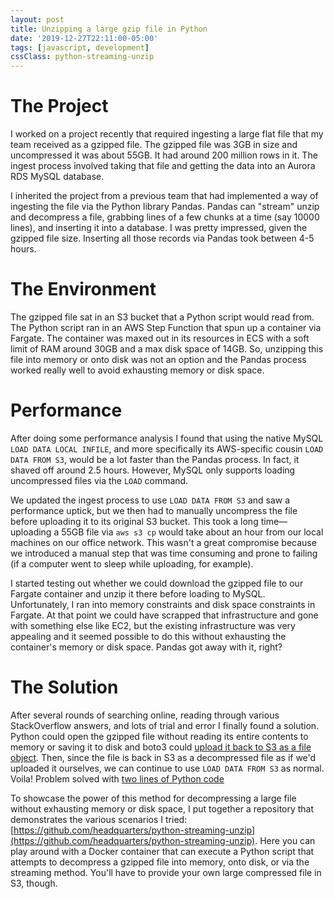 ```yaml
---
layout: post
title: Unzipping a large gzip file in Python
date: '2019-12-27T22:11:00-05:00'
tags: [javascript, development]
cssClass: python-streaming-unzip
---
```


# The Project
I worked on a project recently that required ingesting a large flat file that my team received as a gzipped file. The gzipped file was 3GB in size and uncompressed it was about 55GB. It had around 200 million rows in it. The ingest process involved taking that file and getting the data into an Aurora RDS MySQL database. 

I inherited the project from a previous team that had implemented a way of ingesting the file via the Python library Pandas. Pandas can "stream" unzip and decompress a file, grabbing lines of a few chunks at a time (say 10000 lines), and inserting it into a database. I was pretty impressed, given the gzipped file size. Inserting all those records via Pandas took between 4-5 hours. 

# The Environment
The gzipped file sat in an S3 bucket that a Python script would read from. The Python script ran in an AWS Step Function that spun up a container via Fargate. The container was maxed out in its resources in ECS with a soft limit of RAM around 30GB and a max disk space of 14GB. So, unzipping this file into memory or onto disk was not an option and the Pandas process worked really well to avoid exhausting memory or disk space. 

# Performance
After doing some performance analysis I found that using the native MySQL `LOAD DATA LOCAL INFILE`, and more specifically its AWS-specific cousin `LOAD DATA FROM S3`, would be a lot faster than the Pandas process. In fact, it shaved off around 2.5 hours. However, MySQL only supports loading uncompressed files via the `LOAD` command. 

We updated the ingest process to use `LOAD DATA FROM S3` and saw a performance uptick, but we then had to manually uncompress the file before uploading it to its original S3 bucket. This took a long time&mdash;uploading a 55GB file via `aws s3 cp` would take about an hour from our local machines on our office network. This wasn't a great compromise because we introduced a manual step that was time consuming and prone to failing (if a computer went to sleep while uploading, for example). 

I started testing out whether we could download the gzipped file to our Fargate container and unzip it there before loading to MySQL. Unfortunately, I ran into memory constraints and disk space constraints in Fargate. At that point we could have scrapped that infrastructure and gone with something else like EC2, but the existing infrastructure was very appealing and it seemed possible to do this without exhausting the container's memory or disk space. Pandas got away with it, right?

# The Solution
After several rounds of searching online, reading through various StackOverflow answers, and lots of trial and error I finally found a solution. Python could open the gzipped file without reading its entire contents to memory or saving it to disk and boto3 could [upload it back to S3 as a file object](https://boto3.amazonaws.com/v1/documentation/api/latest/reference/services/s3.html#S3.Client.upload_fileobj). Then, since the file is back in S3 as a decompressed file as if we'd uploaded it ourselves, we can continue to use `LOAD DATA FROM S3` as normal. Voila! Problem solved with [two lines of Python code](https://github.com/headquarters/python-streaming-unzip/blob/master/src/main.py#L22-L23)

To showcase the power of this method for decompressing a large file without exhausting memory or disk space, I put together a repository that demonstrates the various scenarios I tried: [https://github.com/headquarters/python-streaming-unzip](https://github.com/headquarters/python-streaming-unzip). Here you can play around with a Docker container that can execute a Python script that attempts to decompress a gzipped file into memory, onto disk, or via the streaming method. You'll have to provide your own large compressed file in S3, though. 




